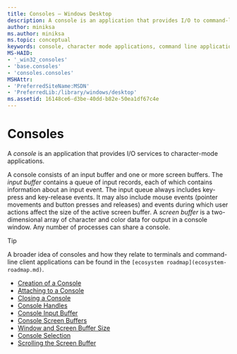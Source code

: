 ```yaml
---
title: Consoles – Windows Desktop 
description: A console is an application that provides I/O to command-line applications. 
author: miniksa
ms.author: miniksa
ms.topic: conceptual
keywords: console, character mode applications, command line applications, terminal applications, console api
MS-HAID:
- '_win32_consoles'
- 'base.consoles'
- 'consoles.consoles'
MSHAttr:
- 'PreferredSiteName:MSDN'
- 'PreferredLib:/library/windows/desktop'
ms.assetid: 16148ce6-d3be-40dd-b82e-50ea1df67c4e
---
```


# Consoles

A *console* is an application that provides I/O services to character-mode applications.

A console consists of an input buffer and one or more screen buffers. The *input buffer* contains a queue of input records, each of which contains information about an input event. The input queue always includes key-press and key-release events. It may also include mouse events (pointer movements and button presses and releases) and events during which user actions affect the size of the active screen buffer. A *screen buffer* is a two-dimensional array of character and color data for output in a console window. Any number of processes can share a console.

> [!TIP]
>A broader idea of consoles and how they relate to terminals and command-line client applications can be found in the `[ecosystem roadmap](ecosystem-roadmap.md)`.

- [Creation of a Console](creation-of-a-console.md)
- [Attaching to a Console](attaching-to-a-console.md)
- [Closing a Console](closing-a-console.md)
- [Console Handles](console-handles.md)
- [Console Input Buffer](console-input-buffer.md)
- [Console Screen Buffers](console-screen-buffers.md)
- [Window and Screen Buffer Size](window-and-screen-buffer-size.md)
- [Console Selection](console-selection.md)
- [Scrolling the Screen Buffer](scrolling-the-screen-buffer.md)
